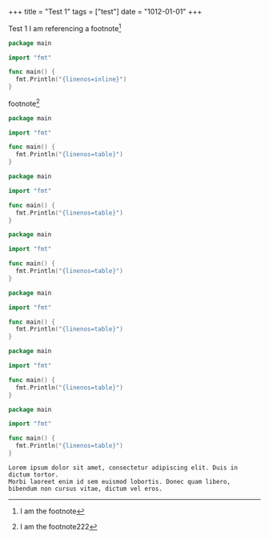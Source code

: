 +++
title = "Test 1"
tags = ["test"]
date = "1012-01-01"
+++

Test 1
I am referencing a footnote[^1]

```go {linenos=inline}
package main

import "fmt"

func main() {
  fmt.Println("{linenos=inline}")
}
```

footnote[^2]
```go {linenos=table}
package main

import "fmt"

func main() {
  fmt.Println("{linenos=table}")
}
```

```go {linenos=table}
package main

import "fmt"

func main() {
  fmt.Println("{linenos=table}")
}
```

```go {linenos=table}
package main

import "fmt"

func main() {
  fmt.Println("{linenos=table}")
}
```

```go {linenos=table}
package main

import "fmt"

func main() {
  fmt.Println("{linenos=table}")
}
```



```go {linenos=table}
package main

import "fmt"

func main() {
  fmt.Println("{linenos=table}")
}
```


```go {linenos=table}
package main

import "fmt"

func main() {
  fmt.Println("{linenos=table}")
}
```


```
Lorem ipsum dolor sit amet, consectetur adipiscing elit. Duis in dictum tortor.
Morbi laoreet enim id sem euismod lobortis. Donec quam libero, bibendum non cursus vitae, dictum vel eros.
```

[^1]: I am the footnote
[^2]: I am the footnote222
